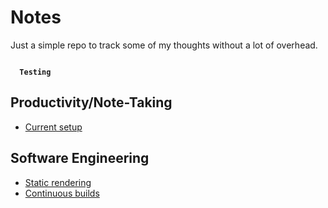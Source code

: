 # Notes

Just a simple repo to track some of my thoughts without a lot of overhead.

<code width="100%">
  <b>Testing</b>
</code>

## Productivity/Note-Taking

* [Current setup](current-setup.md)

## Software Engineering

* [Static rendering](static-rendering.md)
* [Continuous builds](continuous-builds.md)
